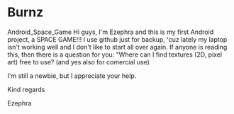 # Burnz
Android_Space_Game
Hi guys, I'm Ezephra and this is my first Android project, a SPACE GAME!!!
I use github just for backup, 'cuz lately my laptop isn't working well and I don't like to start all over again.
If anyone is reading this, then there is a question for you: "Where can I find textures (2D, pixel art) free to use? (and yes also for comercial use)

I'm still a newbie, but I appreciate your help.

Kind regards

Ezephra
